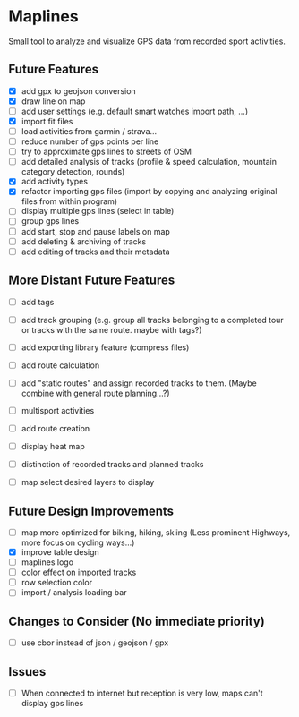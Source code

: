 # Maplines
Small tool to analyze and visualize GPS data from recorded sport activities.

## Future Features
- [x] add gpx to geojson conversion
- [x] draw line on map
- [ ] add user settings (e.g. default smart watches import path, ...)
- [x] import fit files
- [ ] load activities from garmin / strava...
- [ ] reduce number of gps points per line
- [ ] try to approximate gps lines to streets of OSM
- [ ] add detailed analysis of tracks (profile & speed calculation, mountain category detection, rounds)
- [x] add activity types
- [x] refactor importing gps files (import by copying and analyzing original files from within program)
- [ ] display multiple gps lines (select in table)
- [ ] group gps lines
- [ ] add start, stop and pause labels on map
- [ ] add deleting & archiving of tracks
- [ ] add editing of tracks and their metadata

## More Distant Future Features
- [ ] add tags
- [ ] add track grouping (e.g. group all tracks belonging to a completed tour or tracks with the same route. maybe with tags?)
- [ ] add exporting library feature (compress files)
- [ ] add route calculation
- [ ] add "static routes" and assign recorded tracks to them. (Maybe combine with general route planning...?)
- [ ] multisport activities
- [ ] add route creation
- [ ] display heat map
- [ ] distinction of recorded tracks and planned tracks
- [ ] map select desired layers to display


## Future Design Improvements
- [ ] map more optimized for biking, hiking, skiing (Less prominent Highways, more focus on cycling ways...)
- [x] improve table design
- [ ] maplines logo
- [ ] color effect on imported tracks
- [ ] row selection color
- [ ] import / analysis loading bar

## Changes to Consider (No immediate priority)
- [ ] use cbor instead of json / geojson / gpx

## Issues
- [ ] When connected to internet but reception is very low, maps can't display gps lines